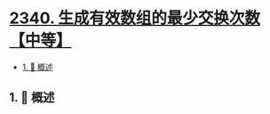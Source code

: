 # [2340. 生成有效数组的最少交换次数【中等】](https://github.com/tnotesjs/TNotes.leetcode/tree/main/notes/2340.%20%E7%94%9F%E6%88%90%E6%9C%89%E6%95%88%E6%95%B0%E7%BB%84%E7%9A%84%E6%9C%80%E5%B0%91%E4%BA%A4%E6%8D%A2%E6%AC%A1%E6%95%B0%E3%80%90%E4%B8%AD%E7%AD%89%E3%80%91)

<!-- region:toc -->

- [1. 📝 概述](#1--概述)

<!-- endregion:toc -->

## 1. 📝 概述
